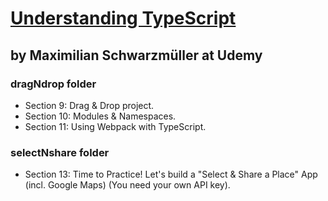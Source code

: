 # [Understanding TypeScript](https://www.udemy.com/course/understanding-typescript/)
## by Maximilian Schwarzmüller at Udemy

### dragNdrop folder
+ Section 9: Drag & Drop project.
+ Section 10: Modules & Namespaces. 
+ Section 11: Using Webpack with TypeScript.


### selectNshare folder
+ Section 13: Time to Practice! Let's build a "Select & Share a Place" App (incl. Google Maps) (You need your own API key).